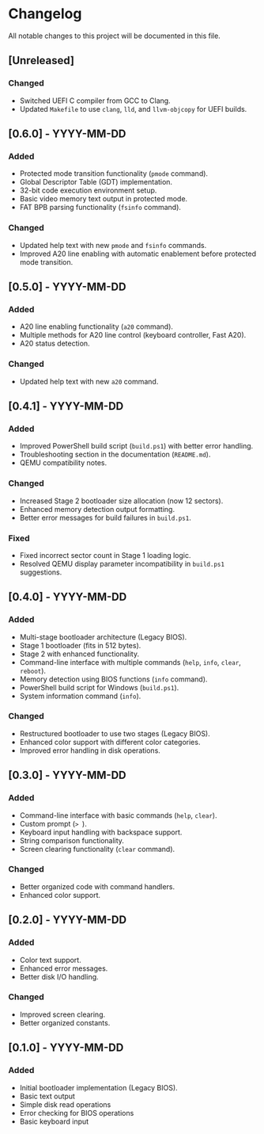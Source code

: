 # Changelog

All notable changes to this project will be documented in this file.

## [Unreleased]

### Changed
- Switched UEFI C compiler from GCC to Clang.
- Updated `Makefile` to use `clang`, `lld`, and `llvm-objcopy` for UEFI builds.

## [0.6.0] - YYYY-MM-DD

### Added
- Protected mode transition functionality (`pmode` command).
- Global Descriptor Table (GDT) implementation.
- 32-bit code execution environment setup.
- Basic video memory text output in protected mode.
- FAT BPB parsing functionality (`fsinfo` command).

### Changed
- Updated help text with new `pmode` and `fsinfo` commands.
- Improved A20 line enabling with automatic enablement before protected mode transition.

## [0.5.0] - YYYY-MM-DD

### Added
- A20 line enabling functionality (`a20` command).
- Multiple methods for A20 line control (keyboard controller, Fast A20).
- A20 status detection.

### Changed
- Updated help text with new `a20` command.

## [0.4.1] - YYYY-MM-DD

### Added
- Improved PowerShell build script (`build.ps1`) with better error handling.
- Troubleshooting section in the documentation (`README.md`).
- QEMU compatibility notes.

### Changed
- Increased Stage 2 bootloader size allocation (now 12 sectors).
- Enhanced memory detection output formatting.
- Better error messages for build failures in `build.ps1`.

### Fixed
- Fixed incorrect sector count in Stage 1 loading logic.
- Resolved QEMU display parameter incompatibility in `build.ps1` suggestions.

## [0.4.0] - YYYY-MM-DD

### Added
- Multi-stage bootloader architecture (Legacy BIOS).
- Stage 1 bootloader (fits in 512 bytes).
- Stage 2 with enhanced functionality.
- Command-line interface with multiple commands (`help`, `info`, `clear`, `reboot`).
- Memory detection using BIOS functions (`info` command).
- PowerShell build script for Windows (`build.ps1`).
- System information command (`info`).

### Changed
- Restructured bootloader to use two stages (Legacy BIOS).
- Enhanced color support with different color categories.
- Improved error handling in disk operations.

## [0.3.0] - YYYY-MM-DD

### Added
- Command-line interface with basic commands (`help`, `clear`).
- Custom prompt (`> `).
- Keyboard input handling with backspace support.
- String comparison functionality.
- Screen clearing functionality (`clear` command).

### Changed
- Better organized code with command handlers.
- Enhanced color support.

## [0.2.0] - YYYY-MM-DD

### Added
- Color text support.
- Enhanced error messages.
- Better disk I/O handling.

### Changed
- Improved screen clearing.
- Better organized constants.

## [0.1.0] - YYYY-MM-DD

### Added
- Initial bootloader implementation (Legacy BIOS).
- Basic text output
- Simple disk read operations
- Error checking for BIOS operations
- Basic keyboard input
